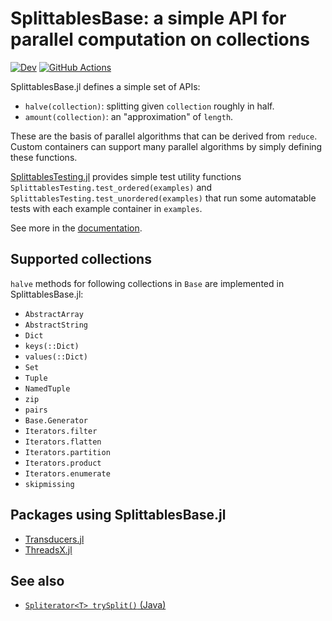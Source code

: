 # SplittablesBase: a simple API for parallel computation on collections

[![Dev](https://img.shields.io/badge/docs-dev-blue.svg)](https://juliafolds.github.io/SplittablesBase.jl/dev)
[![GitHub Actions](https://github.com/JuliaFolds/SplittablesBase.jl/workflows/Run%20tests/badge.svg)](https://github.com/JuliaFolds/SplittablesBase.jl/actions?query=workflow%3A%22Run+tests%22)

SplittablesBase.jl defines a simple set of APIs:

* `halve(collection)`: splitting given `collection` roughly in half.
* `amount(collection)`: an "approximation" of `length`.

These are the basis of parallel algorithms that can be derived from
`reduce`.  Custom containers can support many parallel algorithms by
simply defining these functions.

[SplittablesTesting.jl](https://github.com/JuliaFolds/SplittablesTesting.jl)
provides simple test utility functions
`SplittablesTesting.test_ordered(examples)` and
`SplittablesTesting.test_unordered(examples)` that run some
automatable tests with each example container in `examples`.

See more in the
[documentation](https://juliafolds.github.io/SplittablesBase.jl/dev).

## Supported collections

`halve` methods for following collections in `Base` are implemented in
SplittablesBase.jl:

* `AbstractArray`
* `AbstractString`
* `Dict`
* `keys(::Dict)`
* `values(::Dict)`
* `Set`
* `Tuple`
* `NamedTuple`
* `zip`
* `pairs`
* `Base.Generator`
* `Iterators.filter`
* `Iterators.flatten`
* `Iterators.partition`
* `Iterators.product`
* `Iterators.enumerate`
* `skipmissing`

## Packages using SplittablesBase.jl

* [Transducers.jl](https://github.com/tkf/Transducers.jl)
* [ThreadsX.jl](https://github.com/tkf/ThreadsX.jl)

## See also

* [`Spliterator<T> trySplit()` (Java)](https://docs.oracle.com/en/java/javase/13/docs/api/java.base/java/util/Spliterator.html)
